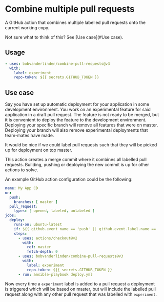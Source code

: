 # Combine multiple pull requests

A GitHub action that combines multiple labelled pull requests onto the current working copy.

Not sure what to think of this? See [Use case](#Use case).

## Usage

```yml
- uses: bobvanderlinden/combine-pull-requests@v3
  with:
    label: experiment
    repo-token: ${{ secrets.GITHUB_TOKEN }}
```

## Use case

Say you have set up automatic deployment for your application in some development environment.
You work on an experimental feature for said application in a draft pull request.
The feature is not ready to be merged, but it is convenient to deploy the feature to the development environment.
Deploying your specific branch will remove all features that were on master.
Deploying your branch will also remove experimental deployments that team-mates have made.

It would be nice if we could label pull requests such that they will be picked up for deployment on top master.

This action creates a merge commit where it combines all labelled pull requests.
Building, pushing or deploying the new commit is up for other actions to solve.

An example GitHub action configuration could be the following:

```yml
name: My App CD
on:
  push:
    branches: [ master ]
  pull_request:
    types: [ opened, labeled, unlabeled ]
jobs:
  deploy:
    runs-on: ubuntu-latest
    if: ${{ github.event_name == 'push' || github.event.label.name == 'experiment' }}
    steps:
      - uses: actions/checkout@v2
        with:
          ref: master
          fetch-depth: 0
      - uses: bobvanderlinden/combine-pull-requests@v3
        with:
          label: experiment
          repo-token: ${{ secrets.GITHUB_TOKEN }}
      - run: ansible-playbook deploy.yml
```

Now every time a `experiment` label is added to a pull request a deployment is
triggered which will be based on master, but will include the labelled pull
request along with any other pull request that was labelled with `experiment`.
